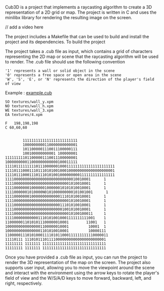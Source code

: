 Cub3D is a project that implements a raycasting algorithm to create a 3D representation of a 2D grid or map. The project is written in C and uses the minilibx library for rendering the resulting image on the screen.



// add a video here


The project includes a Makefile that can be used to build and install the project and its dependencies. To build  the project

The project takes a .cub file as input, which contains a grid of characters representing the 2D map or scene that the raycasting algorithm will be used to render. The .cub file should use the following convention


    '1' represents a wall or solid object in the scene
    '0' represents a free space or open area in the scene
    'W', 'S', 'E', or 'N' represents the direction of the player's field of view

Example : [example.cub](./map/younes.cub)

```
SO textures/wall_y.xpm
NO textures/wall_h.xpm
WE textures/wall_3.xpm
EA textures/4.xpm

F   198,198,198
C 60,60,60


        1111111111111111111111111
        1000000000110000000000001
        1011000001110011100000111
        100100000000001 100000001
111111111011000001110011100000001
100000000011000000000000100011111
11110111111111011100000010001111111111111111111111
11110111000111011101010010001000000000000000000001
11110111000111011101010010000000001111111111111111
111100000000000000000000000000010010001      1
111100000000000000000000000001010010001      1
111100000001000000100000010101010010001      1
11110000001010000N0101000000000101001001      1
111100000001000000000000011101010010001      1
111100000000000000000000000001010010001      1
111100000000000000000000011101010010001      1
111100000000000000000000001001010010001      1
1111000000000000000000000000010100100011     1
11110000000000011101010010001111111111001    1
11000000110101011100000010001        11001   1
10000000000000001100000010001         10001  1
10000000000000001101010010001         10000111
11000001110101000111101011000111111111110000011
11110111 1110101110111100000000000000000000001
11111111 1111111 11111111111111111111111111111
11111111 1111111 11111111111111111111111111111
```

Once you have provided a .cub file as input, you can run the project to render the 3D representation of the map on the screen. The project also supports user input, allowing you to move the viewpoint around the scene and interact with the environment using the arrow keys to rotate the player's field of view and the W/S/A/D keys to move forward, backward, left, and right, respectively.
